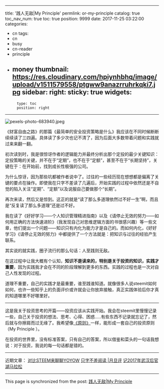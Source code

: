 
---
title: '践人无敌|My Principle'
permlink: or-my-principle
catalog: true
toc_nav_num: true
toc: true
position: 9999
date: 2017-11-25 03:22:00
categories:
- cn
tags:
- cn
- busy
- cn-reader
- principle
- money
thumbnail: https://res.cloudinary.com/hpiynhbhq/image/upload/v1511579558/ptgww9anazrruhrkqki7.jpg
sidebar:
    right:
        sticky: true
widgets:
    -
        type: toc
        position: right
---


![pexels-photo-683940.jpeg](https://res.cloudinary.com/hpiynhbhq/image/upload/v1511579558/ptgww9anazrruhrkqki7.jpg)

《财富自由之路》的那篇《最简单的安全投资策略是什么》我应该在不同时候断断续续读了三四遍。具体读了多少次也记不清了，因为后面大多数带着问题和实践就过来来翻一翻。

初次读到时，我是很惊讶作者的逻辑能力并最终分析出那个定投的最少关键知识：定投策略的关键，并不在于“定期”，也不在于“定额”，甚至不在于“长期坚持”，关键在于：在开始前，找到成长性极强的公司。

为什么惊讶，因为那些坑都被作者说中了。过往的一些经历现在想想都是偏离了关键的要点在操作。即使我在只字不差读了几遍后，开始实践的过程中依然还是不自觉的陷入关注“定期”、“定额”以及说服自己要做那个“长期”。

再次来读，然后又是惊到。这正的就是“读了那么多道理依然过不好一生”啊，而且是“反复读了那么多道理”还是过不好。

我在读了《好好学习——个人知识管理精进指南》以及《请停止无效的努力——如何用正确的方法快速进阶》（我发现自己对思维逻辑方面的书很感兴趣）等一些文章，他们提出一个问题——知识只有内化为能力才是自己的。而如何内化，《好好学习》《请停止无效的努力》中都提供了一个方法就是：把知识与过往的经验产生联系。

其实说的就实践，圈子流行的那么句话：人至践则无敌。

在这过程中让我大概有个认知，**知识不是读来的，特别是关于投资的知识，实践才重要**，因为实践我才会在不同的阶段理解到更多的东西。实践的过程也是一次对自己人性发现的过程。

道理不重要，自己的实践才是最重要，谁至践谁知道。就像很多人说steemit如何如何，也许一些知乎上的负面评价或许就会让你放弃接触，真正实践体验后你才真的知道哪里不好哪里好。

---

这是我关于投资思考的开篇——投资应该从实践开始。我会在steemit里慢慢记录一些，自己关于投资的想法、思考、心得、困惑.....有些东西不记录就忘记了，然后就与你擦肩而过无缘了。我希望像[《原则》](https://steemit.com/cn/@yellowbird/2zku4x-or)一样，能形成一套自己的投资原则（My Principle ）。

在投资的世界里，没有标准答案，只有自己的答案，所以借鉴和菜头的一句话我想说：对于投资，我说的每一句话都是错的。

---


近期文章：
[对比STEEM来聊聊YOYOW](https://steemit.com/cn/@yellowbird/steem-yoyow)
[只字不差阅读 |月旦评](https://steemit.com/cn/@yellowbird/3rzxtb-or)
[记2017年武汉后官湖马拉松](https://steemit.com/cn/@yellowbird/2017)

- - -

This page is synchronized from the post: [践人无敌|My Principle](https://steemit.com/@yellowbird/or-my-principle)
